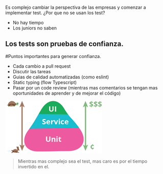 Es complejo cambiar la perspectiva de las empresas y comenzar a implementar test.
¿Por que no se usan los test?
- No hay tiempo
- Los juniors no saben

## Los tests son pruebas de confianza.

#Puntos importantes para generar confianza.
* Cada cambio a pull request
* Discutir las tareas
* Guias de calidad automatizadas (como eslint)
* Static typing (flow Typescript)
* Pasar por un code review (mientras mas comentarios se tengan mas oportunidades de aprender y de mejorar el código)

![alt text](piramide.png)
> Mientras mas complejo sea el test, mas caro es por el tiempo invertido en el.

